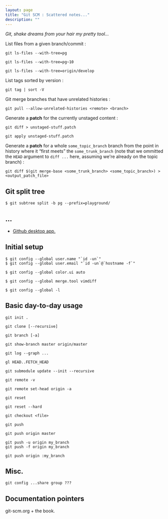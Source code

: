 ```yaml
---
layout: page
title: "Git SCM : Scattered notes..."
description: ""
---
```


_Git, shake dreams from your hair my pretty tool..._

List files from a given branch/commit :

    git ls-files --with-tree=pg

    git ls-files --with-tree=pg~10

    git ls-files --with-tree=origin/develop

List tags sorted by version :

    git tag | sort -V

Git merge branches that have unrelated histories :

    git pull --allow-unrelated-histories <remote> <branch>

Generate a __patch__ for the currently unstaged content :

    git diff > unstaged-stuff.patch

    git apply unstaged-stuff.patch

Generate a __patch__ for a whole `some_topic_branch` branch from the point in
history where it “first meets” the `some_trunk_branch` (note that we ommitted
the `HEAD` argument to `diff ...` here, assuming we're already on the topic
branch) :

    git diff $(git merge-base <some_trunk_branch> <some_topic_branch>) > <output_patch_file>



## Git split tree

    $ git subtree split -b pg --prefix=playground/

## ...

* [Github desktop app.](https://desktop.github.com/)

## Initial setup

    $ git config --global user.name "`id -un`"
    $ git config --global user.email "`id -un`@`hostname -f`"

    $ git config --global color.ui auto

    $ git config --global merge.tool vimdiff

    $ git config --global -l

## Basic day-to-day usage

    git init .

    git clone [--recursive]

    git branch [-a]

    git show-branch master origin/master

    git log --graph ...

    gl HEAD..FETCH_HEAD

    git submodule update --init --recursive

    git remote -v

    git remote set-head origin -a

    git reset

    git reset --hard

    git checkout <file>

    git push

    git push origin master

    git push -u origin my_branch
    git push -f origin my_branch

    git push origin :my_branch

## Misc.

    git config ...share group ???

## Documentation pointers

git-scm.org + the book.

